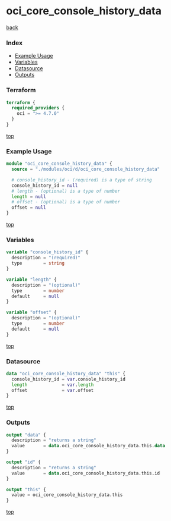 # oci_core_console_history_data

[back](../oci.md)

### Index

- [Example Usage](#example-usage)
- [Variables](#variables)
- [Datasource](#datasource)
- [Outputs](#outputs)

### Terraform

```terraform
terraform {
  required_providers {
    oci = ">= 4.7.0"
  }
}
```

[top](#index)

### Example Usage

```terraform
module "oci_core_console_history_data" {
  source = "./modules/oci/d/oci_core_console_history_data"

  # console_history_id - (required) is a type of string
  console_history_id = null
  # length - (optional) is a type of number
  length = null
  # offset - (optional) is a type of number
  offset = null
}
```

[top](#index)

### Variables

```terraform
variable "console_history_id" {
  description = "(required)"
  type        = string
}

variable "length" {
  description = "(optional)"
  type        = number
  default     = null
}

variable "offset" {
  description = "(optional)"
  type        = number
  default     = null
}
```

[top](#index)

### Datasource

```terraform
data "oci_core_console_history_data" "this" {
  console_history_id = var.console_history_id
  length             = var.length
  offset             = var.offset
}
```

[top](#index)

### Outputs

```terraform
output "data" {
  description = "returns a string"
  value       = data.oci_core_console_history_data.this.data
}

output "id" {
  description = "returns a string"
  value       = data.oci_core_console_history_data.this.id
}

output "this" {
  value = oci_core_console_history_data.this
}
```

[top](#index)